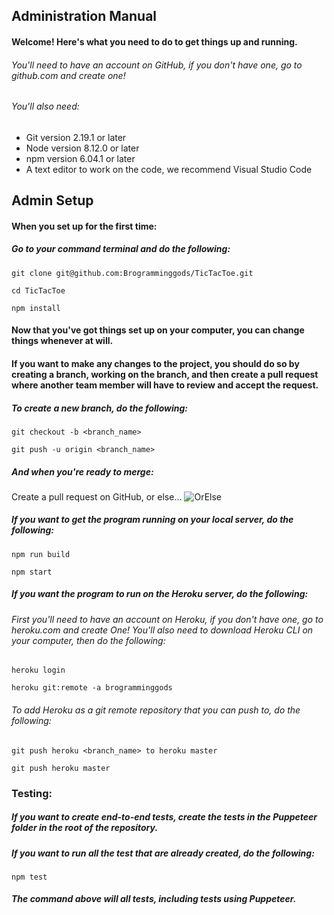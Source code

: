 ## Administration Manual
#### Welcome! Here's what you need to do to get things up and running.
###### You'll need to have an account on GitHub, if you don't have one, go to github.com and create one!
###### You'll also need:
* Git	version 2.19.1 or later
* Node	version 8.12.0 or later
* npm	version 6.04.1 or later
* A text editor to work on the code, we recommend Visual Studio Code

## Admin Setup
#### When you set up for the first time:
##### Go to your command terminal and do the following:

```
git clone git@github.com:Brogramminggods/TicTacToe.git

cd TicTacToe

npm install
```
#### Now that you've got things set up on your computer, you can change things whenever at will.
#### If you want to make any changes to the project, you should do so by creating a branch, working on the branch, and then create a pull request where another team member will have to review and accept the request.
##### To create a new branch, do the following:

```
git checkout -b <branch_name>

git push -u origin <branch_name>
```
##### And when you're ready to merge:
Create a pull request on GitHub, or else...
![OrElse](https://media.giphy.com/media/cFkiFMDg3iFoI/giphy.gif)
##### If you want to get the program running on your local server, do the following:

```
npm run build

npm start
```
##### If you want the program to run on the Heroku server, do the following:
###### First you'll need to have an account on Heroku, if you don't have one, go to heroku.com and create One! You'll also need to download Heroku CLI on your computer, then do the following:

```
heroku login

heroku git:remote -a brogramminggods
```
###### To add Heroku as a git remote repository that you can push to, do the following:

```
git push heroku <branch_name> to heroku master

git push heroku master
```
### Testing:
##### If you want to create end-to-end tests, create the tests in the Puppeteer folder in the root of the repository.
##### If you want to run all the test that are already created, do the following:

```
npm test
```
##### The command above will all tests, including tests using Puppeteer.